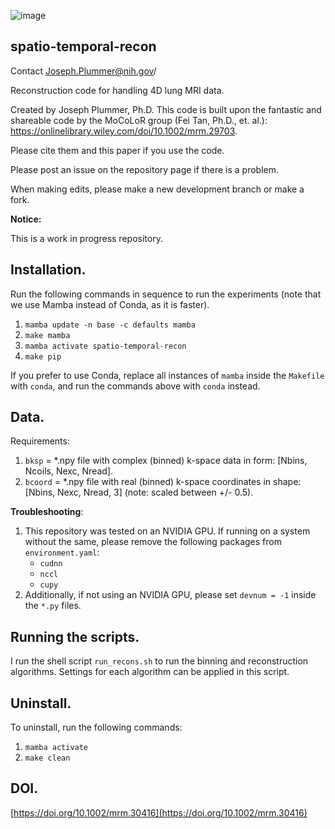 ![image](https://github.com/user-attachments/assets/f2af1c99-8b1c-4c88-9828-ad13e554e1b9)


## spatio-temporal-recon

Contact Joseph.Plummer@nih.gov/

Reconstruction code for handling 4D lung MRI data.

Created by Joseph Plummer, Ph.D. This code is built upon the fantastic and shareable code by the MoCoLoR group (Fei Tan, Ph.D., et. al.):
https://onlinelibrary.wiley.com/doi/10.1002/mrm.29703. 

Please cite them and this paper if you use the code.


Please post an issue on the repository
page if there is a problem.

When making edits, please make a new development branch or make a fork.

**Notice:**

This is a work in progress repository. 


## Installation.

Run the following commands in sequence to run the experiments (note that we use Mamba instead of Conda, as it is faster). 

1. `mamba update -n base -c defaults mamba`
2. `make mamba`
3. `mamba activate spatio-temporal-recon`
4. `make pip`

If you prefer to use Conda, replace all instances of `mamba` inside the `Makefile` with `conda`, and run the commands above with `conda` instead.

## Data.

Requirements:

1. `bksp` = *.npy file with complex (binned) k-space data in form: [Nbins, Ncoils, Nexc, Nread].
2. `bcoord` = *.npy file with real (binned) k-space coordinates in shape: [Nbins, Nexc, Nread, 3] (note: scaled between +/- 0.5).

**Troubleshooting**:

1. This repository was tested on an NVIDIA GPU. If running on a system without
   the same, please remove the following packages from `environment.yaml`:
   - `cudnn`
   - `nccl`
   - `cupy`
2. Additionally, if not using an NVIDIA GPU, please set `devnum = -1` inside the `*.py` files.

## Running the scripts. 

I run the shell script `run_recons.sh` to run the binning and reconstruction algorithms. Settings for each algorithm can be applied in this script.


## Uninstall.

To uninstall, run the following commands:

1. `mamba activate`
2. `make clean`


## DOI.

[https://doi.org/10.1002/mrm.30416](https://doi.org/10.1002/mrm.30416)
